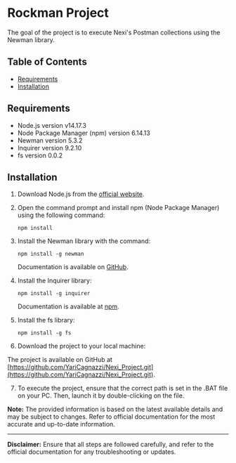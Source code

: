 # Rockman Project

The goal of the project is to execute Nexi's Postman collections using the Newman library.

## Table of Contents

- [Requirements](#requirements)
- [Installation](#installation)

## Requirements

- Node.js version v14.17.3
- Node Package Manager (npm) version 6.14.13
- Newman version 5.3.2
- Inquirer version 9.2.10
- fs version 0.0.2

## Installation

1. Download Node.js from the [official website](https://nodejs.org/).
2. Open the command prompt and install npm (Node Package Manager) using the following command:
    ```
    npm install
    ```
3. Install the Newman library with the command:
    ```
    npm install -g newman
    ```
   Documentation is available on [GitHub](https://github.com/postmanlabs/newman).

4. Install the Inquirer library:
    ```
    npm install -g inquirer
    ```
   Documentation is available at [npm](https://www.npmjs.com/package/inquirer).

5. Install the fs library:
    ```
    npm install -g fs
    ```

6. Download the project to your local machine:
   
  The project is available on GitHub at [https://github.com/YariCagnazzi/Nexi_Project.git](https://github.com/YariCagnazzi/Nexi_Project.git).


7. To execute the project, ensure that the correct path is set in the .BAT file on your PC. Then, launch it by double-clicking on the file.

**Note:** The provided information is based on the latest available details and may be subject to changes. Refer to official documentation for the most accurate and up-to-date information.

---
**Disclaimer:** Ensure that all steps are followed carefully, and refer to the official documentation for any troubleshooting or updates.